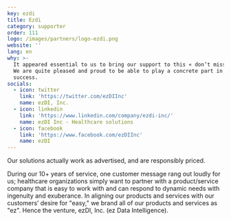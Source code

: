 ```yaml
---
key: ezdi
title: Ezdi
category: supporter
order: 111
logo: /images/partners/logo-ezdi.png
website: ''
lang: en
why: >-
  It appeared essential to us to bring our support to this « don’t miss » event.
  We are quite pleased and proud to be able to play a concrete part in its
  success.  
socials:
  - icon: twitter
    link: 'https://twitter.com/ezDIInc'
    name: ezDI, Inc.
  - icon: linkedin
    link: 'https://www.linkedin.com/company/ezdi-inc/'
    name: ezDI Inc - Healthcare solutions
  - icon: facebook
    link: 'https://www.facebook.com/ezDIInc'
    name: ezDI
---
```

Our solutions actually work as advertised, and are responsibly priced.

During our 10+ years of service, one customer message rang out loudly for us; healthcare organizations simply want to partner with a product/service company that is easy to work with and can respond to dynamic needs with ingenuity and exuberance. In aligning our products and services with our customers’ desire for "easy," we brand all of our products and services as "ez".
Hence the venture, ezDI, Inc. (ez Data Intelligence).
